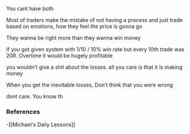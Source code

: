 
You cant have both

Most of traders make the mistake of not having a process and just trade based on emotions, how they feel the price is gonna go

They wanna be right more than they wanna win money


If you got given system with 1/10 / 10% win rate but every 10th trade was 20R. Overtime it would be hugely profitable

you wouldn’t give a shit about the losses. all you care is that it is making money


When you get the inevitable losses,
Don’t think that you were wrong

dont care. You know th

### References
<!-- Links to pages not referenced in the content -->
-[[Michael's Daily Lessons]]